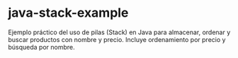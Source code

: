 # java-stack-example
Ejemplo práctico del uso de pilas (Stack) en Java para almacenar, ordenar y buscar productos con nombre y precio. Incluye ordenamiento por precio y búsqueda por nombre.
